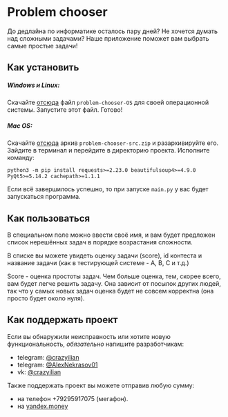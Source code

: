 # Problem chooser

До дедлайна по информатике осталось пару дней? Не хочется думать над сложными задачами? Наше приложение поможет вам выбрать самые простые задачи!

## Как установить

##### Windows и Linux:
Скачайте [отсюда](https://github.com/AlexanderNekrasov/problem_chooser/releases/tag/v1.79) файл `problem-chooser-OS` для своей операционной системы.
Запустите этот файл. Готово!

##### Mac OS:

Скачайте [отсюда](https://github.com/AlexanderNekrasov/problem_chooser/releases/tag/v1.79) архив `problem-chooser-src.zip` и разархивируйте его.
Зайдите в терминал и перейдите в директорию проекта. Исполните команду:
```shell
python3 -m pip install requests>=2.23.0 beautifulsoup4>=4.9.0 PyQt5>=5.14.2 cachepath>=1.1.1
```
Если всё завершилось успешно, то при запуске `main.py` у вас будет запускаться программа.

## Как пользоваться
В специальном поле можно ввести своё имя, и вам будет предложен список нерешённых задач в порядке возрастания сложности.

В списке вы можете увидеть оценку задачи (score), id контеста и название задачи (как в тестирующей системе - A, B, C и т.д.)

Score - оценка простоты задач. Чем больше оценка, тем, скорее всего, вам будет легче решить задачу. Она зависит от посылок других людей, так что у самых новых задач оценка будет не совсем корректна (она просто будет около нуля).

## Как поддержать проект
Если вы обнаружили неисправность или хотите новую функциональность, *обязательно* напишите разработчикам:
 * telegram: [@crazyilian](https://trussian.ru/crazyilian "Открыть чат @crazyilian")
 * telegram: [@AlexNekrasov01](https://trussian.ru/AlexNekrasov01 "Открыть чат @AlexNekrasov01")
 * vk: [@crazyilian](https://vk.com/im?sel=240253698 "Открыть чат @crazyilian")

Также поддержать проект вы можете отправив любую сумму:
 * на телефон +79295917075 (мегафон).
 * на [yandex.money](https://money.yandex.ru/quickpay/shop-widget?writer=seller&targets=4100-1489-0105-922&targets-hint=&default-sum=17.9&button-text=14&payment-type-choice=on&comment=on&hint=%D0%9D%D0%B0%D0%BF%D0%B8%D1%88%D0%B8%D1%82%D0%B5%20%D0%B2%D1%81%D1%91%20%D1%87%D1%82%D0%BE%20%D0%B4%D1%83%D0%BC%D0%B0%D0%B5%D1%82%D0%B5%20%D0%BE%20Problem%20chooser&successURL=https%3A%2F%2Fgithub.com%2FAlexanderNekrasov%2Fproblem_chooser&quickpay=shop&account=410014890105922 "Открыть форму")
